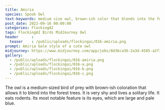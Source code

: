 ```yaml
---
title: Amiria
species: Spook Owl
text-keywords: medium size owl, brown-ish color that blends into the forest trees, very shy and almost never seen, eats rodents, Its feathers look like plated layered on top of each other.
post_date: 2022-09-16 00:00:00
categories: FlockingAI
tags: FlockingAI Birds MidJourney Owl
header      :
  teaser    : /public/uploads/flockingai/016-amiria.png
prompt: Amiria Gale style of a cute owl
midjourney: https://www.midjourney.com/app/jobs/8d36ca36-2a3d-4585-a2f3-5f4040ecf766
gallery: 
  - /public/uploads/flockingai/016-amiria.png
  - /public/uploads/flockingai/016-a.png
  - /public/uploads/flockingai/016-b.png
  - /public/uploads/flockingai/016-c.png
---
```


The owl is a medium-sized bird of prey with brown-ish coloration that allows it to blend into the forest trees. It is very shy and lives a solitary life. It eats rodents. Its most notable feature is its eyes, which are large and pale blue.
